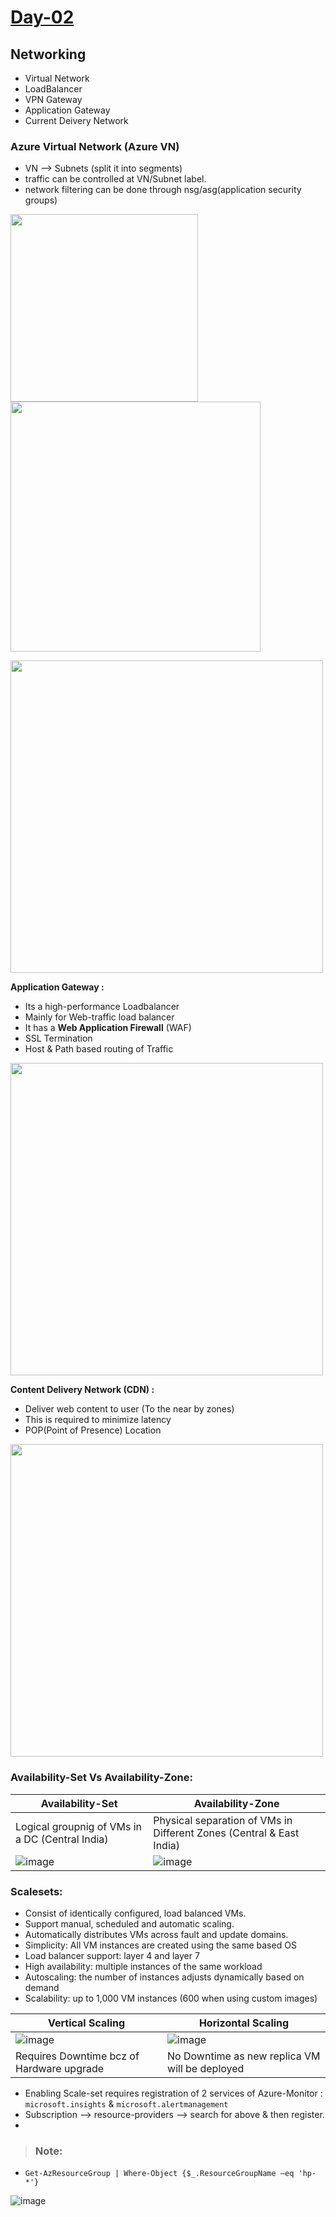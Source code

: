 
# [Day-02]()

## Networking
 * Virtual Network
 * LoadBalancer
 * VPN Gateway
 * Application Gateway
 * Current Deivery Network

### Azure Virtual Network (Azure VN)
* VN  --> Subnets (split it into segments)
* traffic can be controlled at VN/Subnet label.
* network filtering can be done through nsg/asg(application security groups)

<img src="https://user-images.githubusercontent.com/24938159/116216134-eb879980-a765-11eb-9009-eb0083c59718.png" width="300">    <img src="https://user-images.githubusercontent.com/24938159/116222644-694ea380-a76c-11eb-9ee2-83997fab3cee.png"  width="400">

<img src="https://user-images.githubusercontent.com/24938159/116223629-57213500-a76d-11eb-89b4-041f56332d8e.png" width="500">

**Application Gateway :**
 * Its a high-performance Loadbalancer
 * Mainly for Web-traffic load balancer
 * It has a **Web Application Firewall** (WAF)
 * SSL Termination 
 * Host & Path based routing of Traffic

<img src="https://user-images.githubusercontent.com/24938159/116225586-a5cfce80-a76f-11eb-94ad-45b1e8261d5d.png" width="500" >

 **Content Delivery Network (CDN) :**
  * Deliver web content to user (To the near by zones)
  * This is required to minimize latency
  * POP(Point of Presence) Location 

 
<img src="https://user-images.githubusercontent.com/24938159/116225406-686b4100-a76f-11eb-8f84-c5b703a51344.png" width="500" >


### Availability-Set Vs Availability-Zone:

|Availability-Set|Availability-Zone|
|----------------|-----------------|
|Logical groupnig of VMs in a DC (Central India)| Physical separation of VMs in Different Zones (Central & East India)|
|![image](https://user-images.githubusercontent.com/24938159/113497618-6ffa4a00-9523-11eb-8fb0-8ea171c9b252.png)| ![image](https://user-images.githubusercontent.com/24938159/113497590-27db2780-9523-11eb-8a5b-082dde44f6e0.png)|

### Scalesets: 

* Consist of identically configured, load balanced VMs.
* Support manual, scheduled and automatic scaling.
* Automatically distributes VMs across fault and update domains.
* Simplicity: All VM instances are created using the same based OS
* Load balancer support: layer 4 and layer 7
* High availability: multiple instances of the same workload
* Autoscaling: the number of instances adjusts dynamically based on demand
* Scalability: up to 1,000 VM instances (600 when using custom images)


| Vertical Scaling  | Horizontal Scaling |
|------------|------------------|
|![image](https://user-images.githubusercontent.com/24938159/113602336-1c414b00-9660-11eb-843e-ec628c0603da.png)| ![image](https://user-images.githubusercontent.com/24938159/113602419-34b16580-9660-11eb-9935-6055f564519a.png)|
| Requires Downtime bcz of Hardware upgrade | No Downtime as new replica VM will be deployed|

* Enabling Scale-set requires registration of 2 services of Azure-Monitor : `microsoft.insights` & `microsoft.alertmanagement`
* Subscription --> resource-providers --> search for above & then register. 
* 

> ### Note:
* `Get-AzResourceGroup | Where-Object {$_.ResourceGroupName –eq 'hp-*'}`

![image](https://user-images.githubusercontent.com/24938159/113497400-68d23c80-9521-11eb-8027-5bde83755cce.png)
